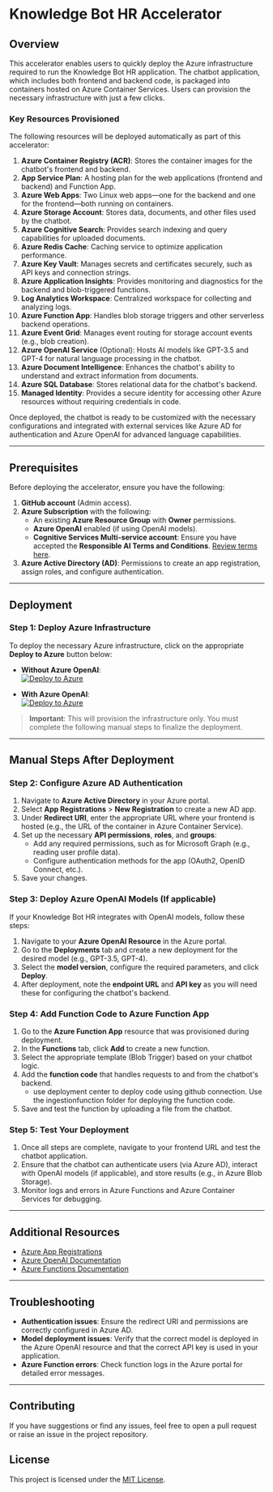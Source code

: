 # Knowledge Bot HR Accelerator

## Overview

This accelerator enables users to quickly deploy the Azure infrastructure required to run the Knowledge Bot HR application. The chatbot application, which includes both frontend and backend code, is packaged into containers hosted on Azure Container Services. Users can provision the necessary infrastructure with just a few clicks.

### Key Resources Provisioned

The following resources will be deployed automatically as part of this accelerator:

1. **Azure Container Registry (ACR)**: Stores the container images for the chatbot's frontend and backend.
2. **App Service Plan**: A hosting plan for the web applications (frontend and backend) and Function App.
3. **Azure Web Apps**: Two Linux web apps—one for the backend and one for the frontend—both running on containers.
4. **Azure Storage Account**: Stores data, documents, and other files used by the chatbot.
5. **Azure Cognitive Search**: Provides search indexing and query capabilities for uploaded documents.
6. **Azure Redis Cache**: Caching service to optimize application performance.
7. **Azure Key Vault**: Manages secrets and certificates securely, such as API keys and connection strings.
8. **Azure Application Insights**: Provides monitoring and diagnostics for the backend and blob-triggered functions.
9. **Log Analytics Workspace**: Centralized workspace for collecting and analyzing logs.
10. **Azure Function App**: Handles blob storage triggers and other serverless backend operations.
11. **Azure Event Grid**: Manages event routing for storage account events (e.g., blob creation).
12. **Azure OpenAI Service** (Optional): Hosts AI models like GPT-3.5 and GPT-4 for natural language processing in the chatbot.
13. **Azure Document Intelligence**: Enhances the chatbot's ability to understand and extract information from documents.
14. **Azure SQL Database**: Stores relational data for the chatbot's backend.
15. **Managed Identity**: Provides a secure identity for accessing other Azure resources without requiring credentials in code.

Once deployed, the chatbot is ready to be customized with the necessary configurations and integrated with external services like Azure AD for authentication and Azure OpenAI for advanced language capabilities.

---

## Prerequisites

Before deploying the accelerator, ensure you have the following:

1. **GitHub account** (Admin access).
2. **Azure Subscription** with the following:
   - An existing **Azure Resource Group** with **Owner** permissions.
   - **Azure OpenAI** enabled (if using OpenAI models).
   - **Cognitive Services Multi-service account**: Ensure you have accepted the **Responsible AI Terms and Conditions**. [Review terms here](https://docs.microsoft.com/en-us/azure/cognitive-services/cognitive-services-apis-create-account?tabs=multiservice%2Cwindows).
3. **Azure Active Directory (AD)**: Permissions to create an app registration, assign roles, and configure authentication.

---

## Deployment

### Step 1: Deploy Azure Infrastructure

To deploy the necessary Azure infrastructure, click on the appropriate **Deploy to Azure** button below:

- **Without Azure OpenAI**:  
  [![Deploy to Azure](https://aka.ms/deploytoazurebutton)](https://portal.azure.com/#create/Microsoft.Template/uri/https%3A%2F%2Fraw.githubusercontent.com%2Fasyikinmobiz%2Fkb-accelerator%2Fmain%2Fdeployment%2Foneclick.json)

- **With Azure OpenAI**:  
  [![Deploy to Azure](https://aka.ms/deploytoazurebutton)](https://portal.azure.com/#create/Microsoft.Template/uri/https%3A%2F%2Fraw.githubusercontent.com%2Fasyikinmobiz%2Fkb-accelerator%2Fmain%2Fdeployment%2Foneclickaoi.json)

> **Important**: This will provision the infrastructure only. You must complete the following manual steps to finalize the deployment.

---

## Manual Steps After Deployment

### Step 2: Configure Azure AD Authentication

1. Navigate to **Azure Active Directory** in your Azure portal.
2. Select **App Registrations** > **New Registration** to create a new AD app.
3. Under **Redirect URI**, enter the appropriate URL where your frontend is hosted (e.g., the URL of the container in Azure Container Service).
4. Set up the necessary **API permissions**, **roles**, and **groups**:
   - Add any required permissions, such as for Microsoft Graph (e.g., reading user profile data).
   - Configure authentication methods for the app (OAuth2, OpenID Connect, etc.).
5. Save your changes.

### Step 3: Deploy Azure OpenAI Models (If applicable)

If your Knowledge Bot HR integrates with OpenAI models, follow these steps:

1. Navigate to your **Azure OpenAI Resource** in the Azure portal.
2. Go to the **Deployments** tab and create a new deployment for the desired model (e.g., GPT-3.5, GPT-4).
3. Select the **model version**, configure the required parameters, and click **Deploy**.
4. After deployment, note the **endpoint URL** and **API key** as you will need these for configuring the chatbot's backend.

### Step 4: Add Function Code to Azure Function App

1. Go to the **Azure Function App** resource that was provisioned during deployment.
2. In the **Functions** tab, click **Add** to create a new function.
3. Select the appropriate template (Blob Trigger) based on your chatbot logic.
4. Add the **function code** that handles requests to and from the chatbot's backend.
   - use deployment center to deploy code using github connection. Use the ingestionfunction folder for deploying the function code.
5. Save and test the function by uploading a file from the chatbot.

### Step 5: Test Your Deployment

1. Once all steps are complete, navigate to your frontend URL and test the chatbot application.
2. Ensure that the chatbot can authenticate users (via Azure AD), interact with OpenAI models (if applicable), and store results (e.g., in Azure Blob Storage).
3. Monitor logs and errors in Azure Functions and Azure Container Services for debugging.

---

## Additional Resources

- [Azure App Registrations](https://docs.microsoft.com/en-us/azure/active-directory/develop/quickstart-register-app)
- [Azure OpenAI Documentation](https://docs.microsoft.com/en-us/azure/cognitive-services/openai/)
- [Azure Functions Documentation](https://docs.microsoft.com/en-us/azure/azure-functions/)

---

## Troubleshooting

- **Authentication issues**: Ensure the redirect URI and permissions are correctly configured in Azure AD.
- **Model deployment issues**: Verify that the correct model is deployed in the Azure OpenAI resource and that the correct API key is used in your application.
- **Azure Function errors**: Check function logs in the Azure portal for detailed error messages.

---

## Contributing

If you have suggestions or find any issues, feel free to open a pull request or raise an issue in the project repository.

## License

This project is licensed under the [MIT License](LICENSE).
